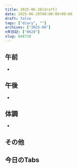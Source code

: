 ```yaml
---
title: 2025-06-28[draft]
date: 2025-06-28T00:00:00+09:00
draft: false
tags: ["diary", ""]
archives: ["2025-06"]
n年日記: ["0628"]
slug: 848730
---
```

## 午前
- 
## 午後
- 
## 体調
- 
## その他
## 今日のTabs